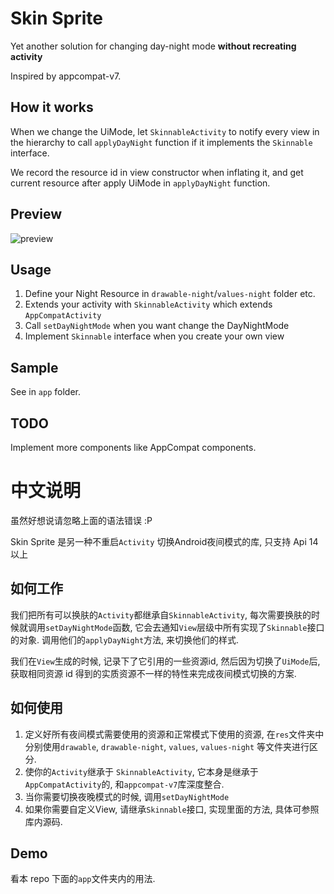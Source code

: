 # Skin Sprite
Yet another solution for changing day-night mode **without recreating activity**

Inspired by appcompat-v7.

## How it works
When we change the UiMode,  let `SkinnableActivity` to notify every view in the hierarchy to call `applyDayNight` function
if it implements the `Skinnable` interface.

We record the resource id in view constructor when inflating it, and get current resource after apply UiMode in `applyDayNight` function.

## Preview
![preview](https://raw.githubusercontent.com/geminiwen/skin-sprite/master/art/preview.gif)

## Usage
1. Define your Night Resource in `drawable-night`/`values-night` folder etc.
2. Extends your activity with `SkinnableActivity` which extends `AppCompatActivity`
3. Call `setDayNightMode` when you want change the DayNightMode
4. Implement `Skinnable` interface when you create your own view

## Sample
See in `app` folder.

## TODO
Implement more components like AppCompat components.

# 中文说明
虽然好想说请忽略上面的语法错误 :P

Skin Sprite 是另一种不重启`Activity` 切换Android夜间模式的库, 只支持 Api 14以上

## 如何工作
我们把所有可以换肤的`Activity`都继承自`SkinnableActivity`, 每次需要换肤的时候就调用`setDayNightMode`函数, 它会去通知`View`层级中所有实现了`Skinnable`接口的对象.
调用他们的`applyDayNight`方法, 来切换他们的样式.

我们在`View`生成的时候, 记录下了它引用的一些资源id, 然后因为切换了`UiMode`后, 获取相同资源 id 得到的实质资源不一样的特性来完成夜间模式切换的方案.

## 如何使用
1. 定义好所有夜间模式需要使用的资源和正常模式下使用的资源, 在`res`文件夹中分别使用`drawable`, `drawable-night`, `values`, `values-night` 等文件夹进行区分.
2. 使你的`Activity`继承于 `SkinnableActivity`, 它本身是继承于`AppCompatActivity`的, 和`appcompat-v7`库深度整合.
3. 当你需要切换夜晚模式的时候, 调用`setDayNightMode`
4. 如果你需要自定义View, 请继承`Skinnable`接口, 实现里面的方法, 具体可参照库内源码.

## Demo
看本 repo 下面的`app`文件夹内的用法.